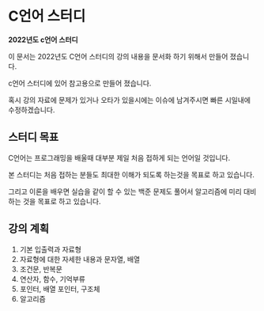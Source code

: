 # C언어 스터디

**2022년도 c언어 스터디**

이 문서는 2022년도 C언어 스터디의 강의 내용을 문서화 하기 위해서 만들어 졌습니다.

c언어 스터디에 있어 참고용으로 만들어 졌습니다. 

혹시 강의 자료에 문제가 있거나 오타가 있을시에는 이슈에 남겨주시면 빠른 시일내에 수정하겠습니다. 

## 스터디 목표

C언어는 프로그래밍을 배울때 대부분 제일 처음 접하게 되는 언어일 것입니다. 

본 스터디는 처음 접하는 분들도 최대한 이해가 되도록 하는것을 목표로 하고 있습니다. 

그리고 이론을 배우면 실습을 같이 할 수 있는 백준 문제도 풀어서 알고리즘에 미리 대비하는 것을 목표로 하고 있습니다.

## 강의 계획

1. 기본 입출력과 자료형
2. 자료형에 대한 자세한 내용과 문자열, 배열
3. 조건문, 반복문
4. 연산자, 함수, 기억부류
5. 포인터, 배열 포인터, 구조체
6. 알고리즘





